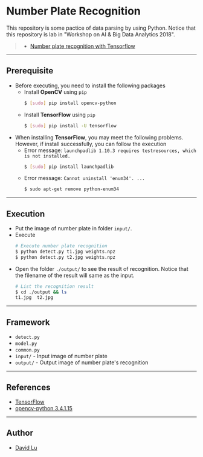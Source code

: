 # Number Plate Recognition

This repository is some pactice of data parsing by using Python. Notice that this repository is lab in "Workshop on AI & Big Data Analytics 2018".

> * [Number plate recognition with Tensorflow](http://matthewearl.github.io/2016/05/06/cnn-anpr/)

---
## Prerequisite

* Before executing, you need to install the following packages
    * Install **OpenCV** using `pip`
        ```bash
        $ [sudo] pip install opencv-python
        ```
    * Install **TensorFlow** using `pip`
        ```bash
        $ [sudo] pip install -U tensorflow
        ``` 
* When installing **TensorFlow**, you may meet the following problems. However, if install successfully, you can follow the execution
    * Error message: `launchpadlib 1.10.3 requires testresources, which is not installed.`
        ```bash
        $ [sudo] pip install launchpadlib
        ```
    * Error message: `Cannot uninstall 'enum34'. ...`
        ```bash
        $ sudo apt-get remove python-enum34
        ```

---
## Execution

* Put the image of number plate in folder `input/`.
* Execute
    ```bash
    # Execute number plate recognition
    $ python detect.py t1.jpg weights.npz
    $ python detect.py t2.jpg weights.npz
    ```
* Open the folder `./output/` to see the result of recognition. Notice that the filename of the result will same as the input.
    ```bash
    # List the recognition result
    $ cd ./output && ls
    t1.jpg  t2.jpg
    ```

---
## Framework

* `detect.py`
* `model.py`
* `common.py`
* `input/` - Input image of number plate
* `output/` - Output image of number plate's recognition

---
## References

* [TensorFlow](https://www.tensorflow.org/)
* [opencv-python 3.4.1.15](https://pypi.org/project/opencv-python/)

---
## Author

* [David Lu](https://github.com/yungshenglu)